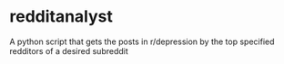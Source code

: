 # redditanalyst
A python script that gets the posts in r/depression by the top specified redditors of a desired subreddit
